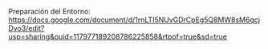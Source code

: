 Preparación del Entorno: https://docs.google.com/document/d/1rnLTI5NUvGDrCpEg5Q8MW8sM6qcjDvo3/edit?usp=sharing&ouid=117977189208786225858&rtpof=true&sd=true
